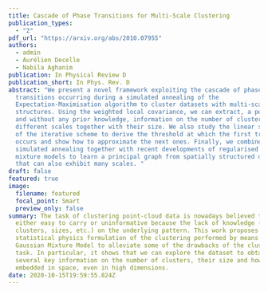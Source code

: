 ```yaml
---
title: Cascade of Phase Transitions for Multi-Scale Clustering
publication_types:
  - "2"
pdf_url: "https://arxiv.org/abs/2010.07955"
authors:
  - admin
  - Aurélien Decelle
  - Nabila Aghanim
publication: In Physical Review D
publication_short: In Phys. Rev. D
abstract: "We present a novel framework exploiting the cascade of phase
  transitions occurring during a simulated annealing of the
  Expectation-Maximisation algorithm to cluster datasets with multi-scale
  structures. Using the weighted local covariance, we can extract, a posteriori
  and without any prior knowledge, information on the number of clusters at
  different scales together with their size. We also study the linear stability
  of the iterative scheme to derive the threshold at which the first transition
  occurs and show how to approximate the next ones. Finally, we combine
  simulated annealing together with recent developments of regularised Gaussian
  mixture models to learn a principal graph from spatially structured datasets
  that can also exhibit many scales. "
draft: false
featured: true
image:
  filename: featured
  focal_point: Smart
  preview_only: false
summary: The task of clustering point-cloud data is nowadays believed to be
  either easy to carry or uninformative because the lack of knowledge (number of
  clusters, sizes, etc.) on the underlying pattern. This work proposes to use a
  statistical physics formulation of the clustering performed by means of a
  Gaussian Mixture Model to alleviate some of the drawbacks of the clustering
  task. In particular, it shows that we can explore the dataset to obtain
  several key information on the number of clusters, their size and how they are
  embedded in space, even in high dimensions.
date: 2020-10-15T19:59:55.824Z
---
```


